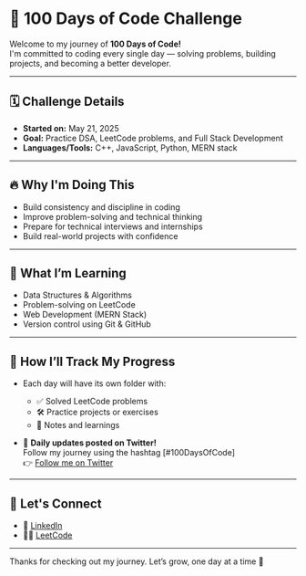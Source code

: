 # 💯 100 Days of Code Challenge

Welcome to my journey of **100 Days of Code!**  
I'm committed to coding every single day — solving problems, building projects, and becoming a better developer.

---

## 🗓️ Challenge Details

- **Started on:** May 21, 2025
- **Goal:** Practice DSA, LeetCode problems, and Full Stack Development
- **Languages/Tools:** C++, JavaScript, Python, MERN stack

---

## 🔥 Why I'm Doing This

- Build consistency and discipline in coding  
- Improve problem-solving and technical thinking  
- Prepare for technical interviews and internships  
- Build real-world projects with confidence  

---

## 🧠 What I’m Learning

- Data Structures & Algorithms  
- Problem-solving on LeetCode  
- Web Development (MERN Stack)  
- Version control using Git & GitHub  

---

## 📅 How I’ll Track My Progress

- Each day will have its own folder with:
  - ✅ Solved LeetCode problems
  - 🛠️ Practice projects or exercises
  - 📓 Notes and learnings

- 📢 **Daily updates posted on Twitter!**  
  Follow my journey using the hashtag [#100DaysOfCode]  
  👉 [Follow me on Twitter](https://x.com/JeevanParmar091) 

---

## 🙌 Let's Connect

- 💼 [LinkedIn](https://www.linkedin.com/in/jeevan-parmar-8b8a2424b/)
- 🧑‍💻 [LeetCode](https://leetcode.com/u/Jeevan_Parmar_11/)

---

Thanks for checking out my journey. Let’s grow, one day at a time 🚀
